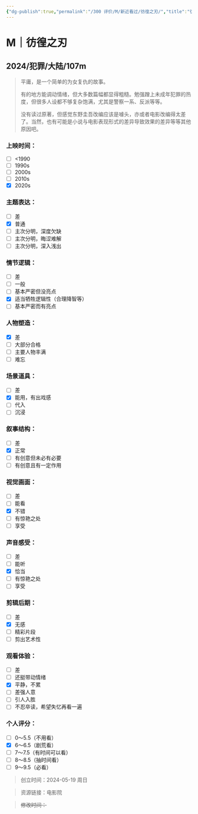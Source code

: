 ```yaml
---
{"dg-publish":true,"permalink":"/300 评价/M/新近看过/彷徨之刃/","title":"彷徨之刃","tags":["M","犯罪"],"created":"2024-05-19T23:31:06.616+08:00","updated":"2024-05-19T23:39:55.116+08:00"}
---
```


# M｜彷徨之刃
## 2024/犯罪/大陆/107m
>平庸，是一个简单的为女复仇的故事。
>
>有的地方能调动情绪，但大多数篇幅都显得粗糙。勉强蹭上未成年犯罪的热度，但很多人设都不够复杂饱满，尤其是警察一系、反派等等。
>
>没有读过原著，但感觉东野圭吾改编应该是噱头，亦或者电影改编得太差了。当然，也有可能是小说与电影表现形式的差异导致效果的差异等等其他原因吧。
### 上映时间：
- [ ] <1990
- [ ] 1990s
- [ ] 2000s
- [ ] 2010s
- [x] 2020s
### 主题表达：
- [ ] 差
- [x] 普通
- [ ] 主次分明，深度欠缺
- [ ] 主次分明，晦涩难解
- [ ] 主次分明，深入浅出
### 情节逻辑：
- [ ] 差
- [ ] 一般
- [ ] 基本严密但没亮点
- [x] 适当牺牲逻辑性（合理降智等）
- [ ] 基本严密而有亮点
### 人物塑造：
- [x] 差
- [ ] 大部分合格
- [ ] 主要人物丰满
- [ ] 难忘
### 场景道具：
- [ ] 差
- [x] 能用，有出戏感
- [ ] 代入
- [ ] 沉浸
### 叙事结构：
- [ ] 差
- [x] 正常
- [ ] 有创意但未必有必要
- [ ] 有创意且有一定作用
### 视觉画面：
- [ ] 差
- [ ] 能看
- [x] 不错
- [ ] 有惊艳之处
- [ ] 享受
### 声音感受：
- [ ] 差
- [ ] 能听
- [x] 恰当
- [ ] 有惊艳之处
- [ ] 享受
### 剪辑后期：
- [ ] 差
- [x] 无感
- [ ] 精彩片段
- [ ] 剪出艺术性
### 观看体验：
- [ ] 差
- [ ] 还挺带动情绪
- [x] 平静，不累
- [ ] 差强人意
- [ ] 引人入胜
- [ ] 不忍卒读，希望失忆再看一遍
### 个人评分：
- [ ] 0～5.5（不用看）
- [x] 6～6.5（剧荒看）
- [ ] 7～7.5（有时间可以看）
- [ ] 8～8.5（抽时间看）
- [ ] 9～9.5（必看）

>创立时间：2024-05-19 周日

>资源链接：电影院

>~~修改时间：~~




